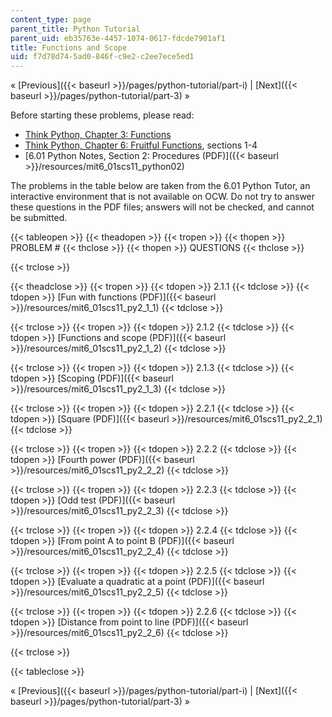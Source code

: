 ```yaml
---
content_type: page
parent_title: Python Tutorial
parent_uid: eb35763e-4457-1074-0617-fdcde7901af1
title: Functions and Scope
uid: f7d78d74-5ad0-846f-c9e2-c2ee7ece5ed1
---
```


« [Previous]({{< baseurl >}}/pages/python-tutorial/part-i) | [Next]({{< baseurl >}}/pages/python-tutorial/part-3) »

Before starting these problems, please read:

*   [Think Python, Chapter 3: Functions](http://www.greenteapress.com/thinkpython/html/book004.html)
*   [Think Python, Chapter 6: Fruitful Functions](http://www.greenteapress.com/thinkpython/html/book007.html), sections 1-4
*   [6.01 Python Notes, Section 2: Procedures (PDF)]({{< baseurl >}}/resources/mit6_01scs11_python02)

The problems in the table below are taken from the 6.01 Python Tutor, an interactive environment that is not available on OCW. Do not try to answer these questions in the PDF files; answers will not be checked, and cannot be submitted.

{{< tableopen >}}
{{< theadopen >}}
{{< tropen >}}
{{< thopen >}}
PROBLEM #
{{< thclose >}}
{{< thopen >}}
QUESTIONS
{{< thclose >}}

{{< trclose >}}

{{< theadclose >}}
{{< tropen >}}
{{< tdopen >}}
2.1.1
{{< tdclose >}}
{{< tdopen >}}
[Fun with functions (PDF)]({{< baseurl >}}/resources/mit6_01scs11_py2_1_1)
{{< tdclose >}}

{{< trclose >}}
{{< tropen >}}
{{< tdopen >}}
2.1.2
{{< tdclose >}}
{{< tdopen >}}
[Functions and scope (PDF)]({{< baseurl >}}/resources/mit6_01scs11_py2_1_2)
{{< tdclose >}}

{{< trclose >}}
{{< tropen >}}
{{< tdopen >}}
2.1.3
{{< tdclose >}}
{{< tdopen >}}
[Scoping (PDF)]({{< baseurl >}}/resources/mit6_01scs11_py2_1_3)
{{< tdclose >}}

{{< trclose >}}
{{< tropen >}}
{{< tdopen >}}
2.2.1
{{< tdclose >}}
{{< tdopen >}}
[Square (PDF)]({{< baseurl >}}/resources/mit6_01scs11_py2_2_1)
{{< tdclose >}}

{{< trclose >}}
{{< tropen >}}
{{< tdopen >}}
2.2.2
{{< tdclose >}}
{{< tdopen >}}
[Fourth power (PDF)]({{< baseurl >}}/resources/mit6_01scs11_py2_2_2)
{{< tdclose >}}

{{< trclose >}}
{{< tropen >}}
{{< tdopen >}}
2.2.3
{{< tdclose >}}
{{< tdopen >}}
[Odd test (PDF)]({{< baseurl >}}/resources/mit6_01scs11_py2_2_3)
{{< tdclose >}}

{{< trclose >}}
{{< tropen >}}
{{< tdopen >}}
2.2.4
{{< tdclose >}}
{{< tdopen >}}
[From point A to point B (PDF)]({{< baseurl >}}/resources/mit6_01scs11_py2_2_4)
{{< tdclose >}}

{{< trclose >}}
{{< tropen >}}
{{< tdopen >}}
2.2.5
{{< tdclose >}}
{{< tdopen >}}
[Evaluate a quadratic at a point (PDF)]({{< baseurl >}}/resources/mit6_01scs11_py2_2_5)
{{< tdclose >}}

{{< trclose >}}
{{< tropen >}}
{{< tdopen >}}
2.2.6
{{< tdclose >}}
{{< tdopen >}}
[Distance from point to line (PDF)]({{< baseurl >}}/resources/mit6_01scs11_py2_2_6)
{{< tdclose >}}

{{< trclose >}}

{{< tableclose >}}

« [Previous]({{< baseurl >}}/pages/python-tutorial/part-i) | [Next]({{< baseurl >}}/pages/python-tutorial/part-3) »